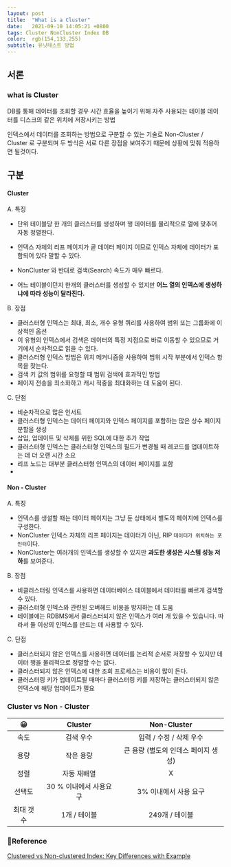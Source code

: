 ```yaml
---
layout: post
title:  "What is a Cluster"
date:   2021-09-10 14:05:21 +0800
tags: Cluster NonCluster Index DB
color:  rgb(154,133,255)
subtitle: 유닛테스트 방법
---
```

## 서론

### what is Cluster
DB를 통해 데이터를 조회할 경우 시간 효율을 높이기 위해 자주 사용되는 테이블 데이터를 
디스크의 같은 위치에 저장시키는 방법

인덱스에서 데이터를 조회하는 방법으로 구분할 수 있는 기술로 Non-Cluster / Cluster 로 구분되며 두 방식은 서로 다른 장점을
보여주기 때문에 상황에 맞춰 적용하면 될것이다.



## 구분

#### Cluster

A. 특징
- 단위 테이블당 한 개의 클러스터를 생성하며 행 데이터를 물리적으로 열에 맞추어 자동 정렬한다. 

- 인덱스 자체의 리프 페이지가 곹 데이터 페이지 이므로 인덱스 자체에 데이터가 포함되어 있다 말할 수 있다.

- NonCluster 와 반대로 검색(Search) 속도가 매우 빠르다. 
- 어느 테이블이던지 한개의 클러스터를 생성할 수 있지만 **어느 열의 인덱스에 생성하냐에 따라 성능이 달라진다.**

B. 장점

- 클러스터형 인덱스는 최대, 최소, 개수 유형 쿼리를 사용하여 범위 또는 그룹화에 이상적인 옵션
- 이 유형의 인덱스에서 검색은 데이터의 특정 지점으로 바로 이동할 수 있으므로 거기에서 순차적으로 읽을 수 있다.
- 클러스터형 인덱스 방법은 위치 메커니즘을 사용하여 범위 시작 부분에서 인덱스 항목을 찾는다.
- 검색 키 값의 범위를 요청할 때 범위 검색에 효과적인 방법
- 페이지 전송을 최소화하고 캐시 적중을 최대화하는 데 도움이 된다.

C. 단점

- 비순차적으로 많은 인서트
- 클러스터형 인덱스는 데이터 페이지와 인덱스 페이지를 포함하는 많은 상수 페이지 분할을 생성
- 삽입, 업데이트 및 삭제를 위한 SQL에 대한 추가 작업
- 클러스터형 인덱스는 클러스터형 인덱스의 필드가 변경될 때 레코드를 업데이트하는 데 더 오랜 시간 소요
- 리프 노드는 대부분 클러스터형 인덱스의 데이터 페이지를 포함
- 
#### Non - Cluster

A. 특징
- 인덱스를 생설할 때는 데이터 페이지는 그냥 둔 상태에서 별도의 페이지에 인덱스를 구성한다.
- NonCluster 인덱스 자체의 리프 페이지는 데이터가 아닌, RIP `데이터가 위치하는 포인터`이다.
- NonCluster는 여러개의 인덱스를 생성할 수 있지만 **과도한 생성은 시스템 성능 저하**를 보여준다.

B. 장점

- 비클러스터링 인덱스를 사용하면 데이터베이스 테이블에서 데이터를 빠르게 검색할 수 있다.
- 클러스터형 인덱스와 관련된 오버헤드 비용을 방지하는 데 도움
- 테이블에는 RDBMS에서 클러스터되지 않은 인덱스가 여러 개 있을 수 있습니다. 따라서 둘 이상의 인덱스를 만드는 데 사용할 수 있다.

C. 단점

- 클러스터되지 않은 인덱스를 사용하면 데이터를 논리적 순서로 저장할 수 있지만 데이터 행을 물리적으로 정렬할 수는 없다.
- 클러스터되지 않은 인덱스에 대한 조회 프로세스는 비용이 많이 든다.
- 클러스터링 키가 업데이트될 때마다 클러스터링 키를 저장하는 클러스터되지 않은 인덱스에 해당 업데이트가 필요

### Cluster vs Non - Cluster

|😀|Cluster|Non-Cluster|
|:---:|:---:|:---:|
|속도|검색 우수| 입력 / 수정 / 삭제 우수|
|용량| 작은 용량 | 큰 용량 (별도의 인데스 페이지 생성)|
|정렬| 자동 재배열| X |
|선택도|30 % 이내에서 사용요 구| 3% 이내에서 사용 요구|
|최대 갯수| 1개 / 테이블| 249개 / 테이블|

### 🧾Reference

[Clustered vs Non-clustered Index: Key Differences with Example](https://www.guru99.com/clustered-vs-non-clustered-index.html)
